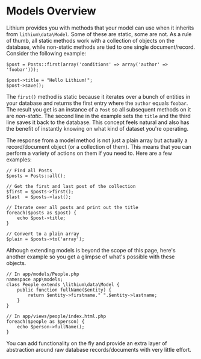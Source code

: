 # Models Overview
Lithium provides you with methods that your model can use when it inherits from `lithium\data\Model`. Some of these are static, some are not. As a rule of thumb, all static methods work with a collection of objects on the database, while non-static methods are tied to one single document/record. Consider the following example:

```
$post = Posts::first(array('conditions' => array('author' => 'foobar')));

$post->title = "Hello Lithium!";
$post->save();
```

The `first()` method is static because it iterates over a bunch of entities in your database and returns the first entry where the `author` equals `foobar`. The result you get is an instance of a `Post` so all subsequent methods on it are _non-static_. The second line in the example sets the `title` and the third line saves it back to the database. This concept feels natural and also has the benefit of instantly knowing on what kind of dataset you're operating.

The response from a model method is not just a plain array but actually a record/document object (or a collection of them). This means that you can perform a variety of actions on them if you need to. Here are a few examples:

```
// Find all Posts
$posts = Posts::all();

// Get the first and last post of the collection
$first = $posts->first();
$last  = $posts->last();

// Iterate over all posts and print out the title
foreach($posts as $post) {
	echo $post->title;
}

// Convert to a plain array
$plain = $posts->to('array');
```

Although extending models is beyond the scope of this page, here's another example so you get a glimpse of what's possible with these objects.

```
// In app/models/People.php
namespace app\models;
class People extends \lithium\data\Model {
	public function fullName($entity) {
		return $entity->firstname." ".$entity->lastname;
	}
}

// In app/views/people/index.html.php
foreach($people as $person) {
	echo $person->fullName();
}
```

You can add functionality on the fly and provide an extra layer of abstraction around raw database records/documents with very little effort.






